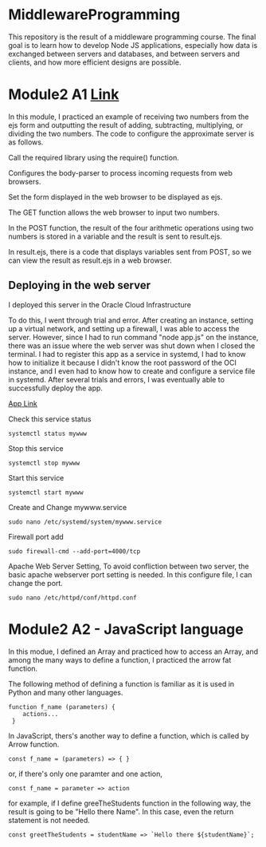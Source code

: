# MiddlewareProgramming

This repository is the result of a middleware programming course. The final goal is to learn how to develop Node JS applications, especially how data is exchanged between servers and databases, and between servers and clients, and how more efficient designs are possible.


# Module2 A1 [Link](https://github.com/skang88/MiddlewareProgramming/tree/main/lecture/Module1%20A1)

In this module, I practiced an example of receiving two numbers from the ejs form and outputting the result of adding, subtracting, multiplying, or dividing the two numbers. The code to configure the approximate server is as follows.

Call the required library using the require() function.

Configures the body-parser to process incoming requests from web browsers.

Set the form displayed in the web browser to be displayed as ejs.

The GET function allows the web browser to input two numbers.

In the POST function, the result of the four arithmetic operations using two numbers is stored in a variable and the result is sent to result.ejs.

In result.ejs, there is a code that displays variables sent from POST, so we can view the result as result.ejs in a web browser.


## Deploying in the web server

I deployed this server in the Oracle Cloud Infrastructure

To do this, I went through trial and error. After creating an instance, setting up a virtual network, and setting up a firewall, I was able to access the server. However, since I had to run command "node app.js" on the instance, there was an issue where the web server was shut down when I closed the terminal. I had to register this app as a service in systemd, I had to know how to initialize it because I didn't know the root password of the OCI instance, and I even had to know how to create and configure a service file in systemd. After several trials and errors, I was eventually able to successfully deploy the app.

[App Link](http://129.146.239.111:4000/)


Check this service status
```
systemctl status mywww
```
Stop this service
```
systemctl stop mywww
```
Start this service
```
systemctl start mywww
```

Create and Change mywww.service
```
sudo nano /etc/systemd/system/mywww.service
```

Firewall port add
```
sudo firewall-cmd --add-port=4000/tcp
```

Apache Web Server Setting, 
To avoid confliction between two server, the basic apache webserver port setting is needed. 
In this configure file, I can change the port. 
```
sudo nano /etc/httpd/conf/httpd.conf
```


# Module2 A2 - JavaScript language

In this modue, I defined an Array and practiced how to access an Array, and among the many ways to define a function, I practiced the arrow fat function.

The following method of defining a function is familiar as it is used in Python and many other languages.

```
function f_name (parameters) {
    actions...
 }
```

In JavaScript, thers's another way to define a function, which is called by Arrow function. 

```
const f_name = (parameters) => { }
```
or, if there's only one paramter and one action,
```
const f_name = parameter => action
```

for example, if I define greeTheStudents function in the following way, the result is going to be "Hello there Name". In this case, even the return statement is not needed. 

```
const greetTheStudents = studentName => `Hello there ${studentName}`;
```
